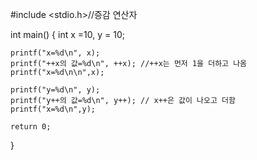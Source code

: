 #include <stdio.h>//증감 연산자

int main()
{ 
    int x =10, y = 10;

    printf("x=%d\n", x);
    printf("++x의 값=%d\n", ++x); //++x는 먼저 1을 더하고 나옴
    printf("x=%d\n\n",x);

    printf("y=%d\n", y);
    printf("y++의 값=%d\n", y++); // x++은 값이 나오고 더함
    printf("x=%d\n",y);

    return 0;

}
